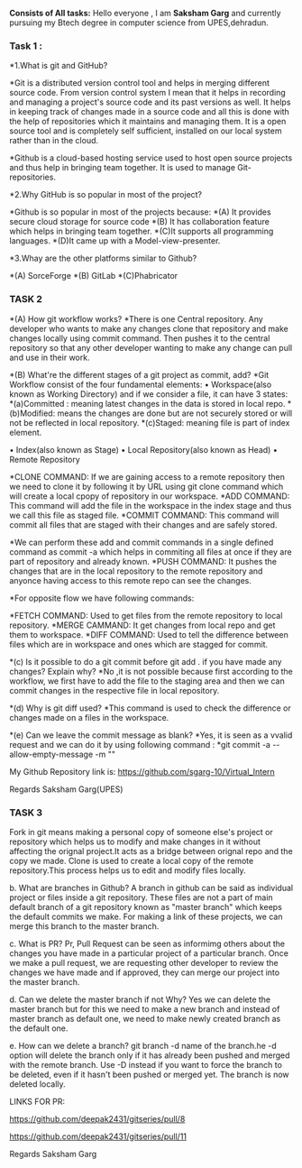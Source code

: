 **Consists of All tasks:**
Hello everyone , I am **Saksham Garg** and currently pursuing my  Btech degree  in computer science from UPES,dehradun.


### Task 1 :
*1.What is git and GitHub?

*Git is a distributed version control tool and helps in merging different source code. From version control system I mean that it helps in recording and managing a project's source code and its past versions as well. It helps in keeping track of changes made in a source code and all this is done with the help of repositories  which it maintains and managing them. It is a open source tool and is completely self sufficient, installed on our local system rather than in the cloud.

*Github is a cloud-based hosting service used to host open source projects and thus help in bringing team together. It is used to manage Git-repositories.

*2.Why GitHub is so popular in most of the project?

*Github is so popular in most of the projects because:
*(A) It provides secure cloud storage for source code
*(B) It has collaboration feature which helps in bringing team together.
*(C)It supports all programming languages.
*(D)It came up with a Model-view-presenter.

*3.Whay are the other platforms similar to Github?

*(A) SorceForge
*(B) GitLab
*(C)Phabricator




### TASK 2

*(A) How git workflow works?
*There is one Central repository. Any developer who wants to make any changes clone that repository and make changes locally using commit command. Then pushes it to the central repository so that any other developer wanting to make any change can pull and use in their work.

*(B) What're the different stages of a git project as commit, add? 
*Git Workflow consist of the four fundamental elements: 
•	Workspace(also known as Working Directory) and if we consider a file, it can have 3 states:
 *(a)Committed : meaning latest changes in the data is stored in local repo.
 *(b)Modified: means the changes are done but are not securely stored or will not be reflected in local repository.
 *(c)Staged: meaning file is part of index element.

•	Index(also known as Stage)
•	Local Repository(also known as Head)
•	Remote Repository
  
*CLONE COMMAND: If we are gaining access to a remote repository then we need to clone it by following it by URL using git clone command which will create a local cpopy of repository in our workspace.
*ADD COMMAND: This command will add the file in the workspace in the index stage and thus we call this file as staged file.
*COMMIT COMMAND:  This command will commit all files that are staged with their changes and are safely stored.
               
*We can perform these add and commit commands in a single defined command as commit -a which helps in commiting all files at once if they are part of repository and already known.
*PUSH COMMAND: It pushes the changes that are in the local repository to the remote repository and anyonce having access to this remote repo can see the changes.
 
*For opposite flow we have following commands:

*FETCH COMMAND: Used to get files from the remote repository to local repository.
*MERGE CAMMAND: It get changes from local repo and get them to workspace.
*DIFF COMMAND: Used to tell the difference between files which are in workspace and ones which are stagged for commit.

*(c) Is it possible to do a git commit before git add . if you have made any changes? Explain why?
*No ,it is not possible because first according to the workflow, we first have to add the file to the staging area and then we can commit changes in the respective file in local repository.

 *(d) Why is git diff used?
*This command is used to check the difference or changes made on a files in the workspace.

 *(e) Can we leave the commit message as blank?
*Yes, it  is seen as a vvalid request and we can do it by using following command :
*git commit -a --allow-empty-message -m ""

My Github Repository link is:
https://github.com/sgarg-10/Virtual_Intern

Regards
Saksham Garg(UPES)



### TASK 3

Fork in git means making a personal copy of someone else's project or repository which helps us to modify and make changes in it without affecting the orignal project.It acts as a bridge between orignal repo and the copy we made.
Clone is used to create  a local copy of the remote repository.This process helps us to edit and modify files locally.


b. What are branches in Github?
A branch in github can be said as individual project or files inside a git repository. These files are not a part of main default branch of a git repository known as "master branch" which keeps the default commits we make.
For making a link of these projects, we can merge this branch to the master branch.

c. What is PR?
Pr, Pull Request can be seen as informimg others about the changes you have made in a particular project of a particular branch.
Once we make a pull request, we are requesting other developer to review the changes we have made and if approved, they can merge our project into the master branch.


d. Can we delete the master branch if not Why?
Yes we can delete the master branch but for this we need to make a new branch and instead of master branch as default one, we need to make newly created branch as the default one.


e. How can we delete a branch? 
git branch -d name of the branch.he -d option will delete the branch only if it has already been pushed and merged with the remote branch. Use -D instead if you want to force the branch to be deleted, even if it hasn't been pushed or merged yet. The branch is now deleted locally.


LINKS FOR PR:

https://github.com/deepak2431/gitseries/pull/8

https://github.com/deepak2431/gitseries/pull/11



Regards
Saksham Garg
